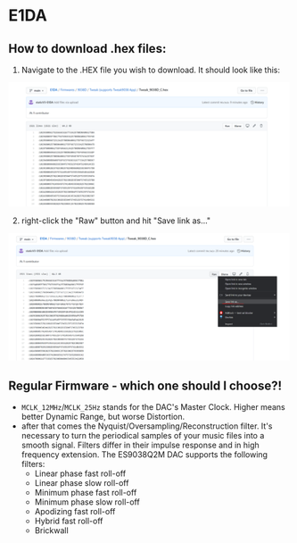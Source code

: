 # E1DA

## How to download .hex files:
1. Navigate to the .HEX file you wish to download. It should look like this:

![Downloading HEX Step 1](https://raw.githubusercontent.com/staticV3-E1DA/E1DA/main/resources/pictures/save%20HEX/Screenshot%202020-12-31%20170850.png)

2. right-click the "Raw" button and hit "Save link as..."

![Downloading HEX Step 2](https://raw.githubusercontent.com/staticV3-E1DA/E1DA/main/resources/pictures/save%20HEX/Screenshot%202020-12-31%20172046.png)

## Regular Firmware - which one should I choose?!

- `MCLK_12MHz`/`MCLK_25Hz` stands for the DAC's Master Clock. Higher means better Dynamic Range, but worse Distortion.
- after that comes the Nyquist/Oversampling/Reconstruction filter. It's necessary to turn the periodical samples of your music files into a smooth signal.
Filters differ in their impulse response and in high frequency extension. The ES9038Q2M DAC supports the following filters:
  - Linear phase fast roll-off
  - Linear phase slow roll-off
  - Minimum phase fast roll-off
  - Minimum phase slow roll-off
  - Apodizing fast roll-off
  - Hybrid fast roll-off
  - Brickwall
